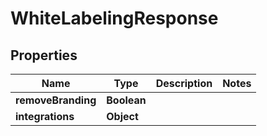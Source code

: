 

# WhiteLabelingResponse


## Properties

| Name | Type | Description | Notes |
|------------ | ------------- | ------------- | -------------|
|**removeBranding** | **Boolean** |  |  |
|**integrations** | **Object** |  |  |



